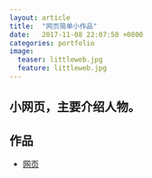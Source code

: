 ```yaml
---
layout: article
title:  "网页简单小作品"
date:   2017-11-08 22:07:50 +0800
categories: portfolio 
image:
  teaser: littleweb.jpg
  feature: littleweb.jpg
---
```


## 小网页，主要介绍人物。

## 作品

- <a href="https://chenjingwen1106.github.io/portfolio/网页小作品/index.html" target="_blank">网页</a>